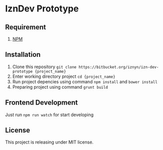 # IznDev Prototype

## Requirement

1. [NPM](https://nodejs.org)

## Installation

1. Clone this repository ```git clone https://bitbucket.org/iznyn/izn-dev-prototype {project_name}```
2. Enter working directory project ```cd {project_name}```
4. Run project depencies using command ```npm install``` and ```bower install```
5. Preparing project using command ```grunt build```

## Frontend Development

Just run ```npm run watch``` for start developing

## License 

This project is releasing under MIT license.
